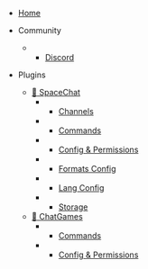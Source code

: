 - [Home](/)

- Community
  - - [Discord](community/discord.md)

- Plugins
  - [:rocket: SpaceChat](plugins/spacechat/)
    - - [Channels](plugins/spacechat/channels.md)
    - - [Commands](plugins/spacechat/commands.md)
    - - [Config & Permissions](plugins/spacechat/configandpermissions.md)
    - - [Formats Config](plugins/spacechat/formatsconfig.md)
    - - [Lang Config](plugins/spacechat/langconfig.md)
    - - [Storage](plugins/spacechat/storage.md)
  - [:speech_balloon: ChatGames](plugins/chatgames/)
    - - [Commands](plugins/chatgames/commands.md)
    - - [Config & Permissions](plugins/chatgames/configandpermissions.md)
